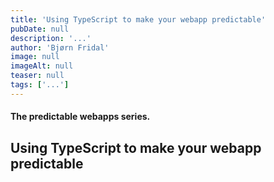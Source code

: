 ```yaml
---
title: 'Using TypeScript to make your webapp predictable'
pubDate: null
description: '...'
author: 'Bjørn Fridal'
image: null
imageAlt: null
teaser: null
tags: ['...']
---
```


#### The predictable webapps series.

## Using TypeScript to make your webapp predictable
